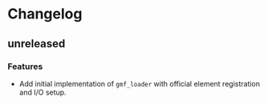 # Changelog

## unreleased

### Features

- Add initial implementation of `gmf_loader` with official element registration and I/O setup.
